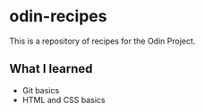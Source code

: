 # odin-recipes

This is a repository of recipes for the Odin Project.

## What I learned

- Git basics
- HTML and CSS basics